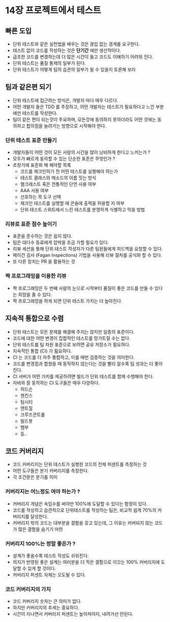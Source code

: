 # 14장 프로젝트에서 테스트

## 빠른 도입
- 단위 테스트와 같은 실천법을 배우는 것은 끊임 없는 경계를 요구한다.
- 테스트 없이 코드를 작성하는 것은 **단기간** 에만 생산적이다.
- 급조한 코드를 변경하는데 더 많은 시간이 들고 코드도 이해하기 어려워 진다.
- 단위 테스트는 품질 통제의 일부가 된다.
- 단위 테스트가 어떻게 팀의 습관의 일부가 될 수 있을지 토론해 보라

## 팀과 같은편 되기
- 단위 테스트에 접근하는 방식은, 개발자 마다 매우 다르다.
- 어떤 개발자 들은 TDD 를 주장하고, 어떤 개발자는 테스트가 필요하다고 느낀 부분에만 테스트를 작성한다.
- 팀이 같은 편이 되는것이 주요하며, 모든것에 동의하지 못하더라도 어떤 것에는 동의하고 합의점을 늘려가는 방향으로 시작해야 한다.

### 단위 테스트 표준 만들기
- 개발자들이 어떤 것이 모든 사람의 시간을 많이 낭비하게 한다고 느끼는가 ?
- 모두가 빠르게 동의할 수 있는 단순한 표준은 무엇인가 ?
- 초창기에 표준화 해 해야할 목록
  - 코드를 체크인하기 전 어떤 테스트를 실행해야 하는가
  - 테스트 클래스와 메소드의 이름 짓는 방식
  - 햄크레스트 혹은 전통적인 단언 사용 여부
  - AAA 사용 여부
  - 선호하는 목 도구 선택
  - 체크인 테스트를 실행할 때 콘솔에 출력을 허용할 지 여부
  - 단위 테스트 스위트에서 느린 테스트를 분명하게 식별하고 막을 방법

### 리뷰로 표준 점수 높이기
- 표준을 준수하는 것은 쉽지 않다.
- 팀은 대다수 동료에게 압박을 조금 가할 필요가 있다.
- 리뷰 세션을 통해 단위 테스트 작성자가 다른 팀원들에게 피드백을 요청할 수 있다.
- 페이건 검사 (Fagan Inspections) 기법을 사용해 리뷰 절차를 공식화 할 수 있다.
- 또 다른 장치는 PR 을 활용하는 것

### 짝 프로그래밍을 이용한 리뷰
- 짝 프로그래밍은 두 번째 사람의 눈으로 시작부터 품질이 좋은 코드를 만들 수 있다는 희망을 줄 수 있다.
- 짝 프로그래밍을 하게 되면 단위 테스트 가치는 더 높아진다.

## 지속적 통합으로 수렴
- 단위 테스트는 모든 문제를 해결해 주지는 않지만 일종의 표준이다.
- 코드에 대한 어떤 변경이 집합적인 테스트를 망가트릴 수는 없다.
- 단위 테스트를 팀 차원 표준으로 보려면 공유 저장소가 필요하다.
- 지속적인 통합 (CI) 가 핊요하다.
- CI 는 코드를 더 자주 통합하고, 이를 매번 검증하는 것을 의미한다.
- 코드를 변경점과 합쳤을 때 동작하지 않는다는 것을 빨리 알수록 팀 성과는 더 좋아진다.
- CI 서버가 어떤 가치를 제공하려면 빌드가 단위 테스트를 함께 수행해야 한다.
- 자바와 잘 동작하는 CI 도구들은 매우 다양하다.
  - 허드슨
  - 젠킨스
  - 팀시티
  - 앤트힐
  - 크루즈콘트롤
  - 빌드봇
  - 뱀부
  - 등..

## 코드 커버리지
- 코드 커버리지는 단위 테스트가 실행한 코드의 전체 퍼센트를 측정하는 것
- 어떤 도구들은 분기 커버리지를 측정한다.
- 각 조건문은 분기를 의미

### 커버리지는 어느정도 여야 하는가 ?
- 커버리지 개념은 속임수를 써야만 100%에 도달할 수 있다는 함정이 있다.
- 코드를 작성하고 습관적으로 단위테스트를 작성하는 팀은, 비교적 쉽게 70%의 커버리지를 달성한다.
- 커버리지 밖의 코드는 대부분을 결함을 갖고 있는데, 그 이유는 커버되지 않는 코드가 많은 결함을 숨기기 마련

### 커버리지 100%는 정말 좋은가 ?
- 설계가 좋을수록 테스트 작성도 쉬워진다.
- 의지가 반영된 좋은 설계는 여러분을 더 적은 결함으로 이끄는 100% 커버리지에 도달할 수 있게 할 것이다.
- 커버리지 퍼센트 자체는 오도될 수 있다.

### 코드 커버리지의 가치
- 코드 커버리지 숫자는 큰 의미가 없다.
- 하지만 커버리지의 추세는 중요하다.
- 시간이 지나면서 커버리지 퍼센트는 높아져야지, 내려가선 안된다.